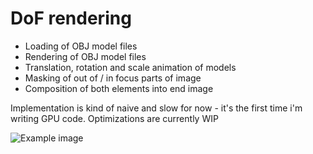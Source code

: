 # DoF rendering

- Loading of OBJ model files
- Rendering of OBJ model files
- Translation, rotation and scale animation of models
- Masking of out of / in focus parts of image
- Composition of both elements into end image

Implementation is kind of naive and slow for now - it's the first time i'm writing GPU code. Optimizations are currently WIP

![Example image](https://raw.githubusercontent.com/bartlomiejn/dof-rendering-metal/master/dof_rendering.gif)

